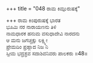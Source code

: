 +++
title = "048 ರಾಮ ಕಿಮ್ಪುರುಷಕ್ಕೆ"

+++
ರಾಮ ಕಿಂಪುರುಷಕ್ಕೆ ಭಾರತ  
ಭೂಮಿ ನರ ನಾರಾಯಣನು ತಿಳಿ  
ನಾಮಧಾರಕ ಹನುಮ ವಸುಧಾದೇವಿ ನಾರದನು   
ಆ ಮನು ಜಗಚ್ಚಕ್ಷು ಲಕ್ಷ್ಮೀ  
ಪ್ರೇಮದಿಂ ಪ್ರಹ್ಲಾದ ನಿಜ ನಿ   
ಸ್ಸೀಮ ಭದ್ರಶ್ರವ ಸದಾಶಿವನಿವರು ಪಾಲಕರು       ॥48॥